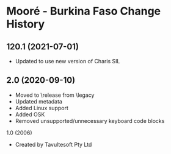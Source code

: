 Mooré - Burkina Faso Change History
====================

120.1 (2021-07-01)
----------------
* Updated to use new version of Charis SIL

2.0 (2020-09-10)
----------------
* Moved to \release from \legacy
* Updated metadata
* Added Linux support
* Added OSK
* Removed unsupported/unnecessary keyboard code blocks

1.0 (2006)
* Created by Tavultesoft Pty Ltd
